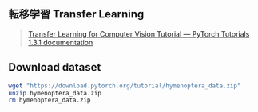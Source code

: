 ## 転移学習 Transfer Learning

> [Transfer Learning for Computer Vision Tutorial — PyTorch Tutorials 1.3.1 documentation](https://pytorch.org/tutorials/beginner/transfer_learning_tutorial.html)



## Download dataset

```sh
wget "https://download.pytorch.org/tutorial/hymenoptera_data.zip"
unzip hymenoptera_data.zip
rm hymenoptera_data.zip
```
